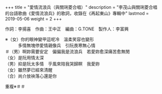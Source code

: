 +++
title = "愛情流浪兵（與關琍菱合唱）"
description = "李茂山與關琍菱合唱的台語歌曲《愛情流浪兵》的歌詞，收錄在《再起東山》專輯中"
lastmod = 2019-05-06
weight = 2
+++

作詞：李揚喜　作曲：王中正　編曲：G.TONE　製作人：李富興

※（女）你的眼神變甲這呢冷　溫柔笑容也變形  
　　　多情無塊停愛情親像兵　引阮畏寒無心情  
＃（男）啊妳需要安定　偏偏我是流浪兵　若愛妳愈深痛苦愈無閒  
（女）是阮用情太深  
（男）抑是阮太多情　乎風來陪我哭歸瞑　我愛妳  
（女）雖然夢已經來清醒  
（合）尚介放袂落心還是你  

重複※＃＃